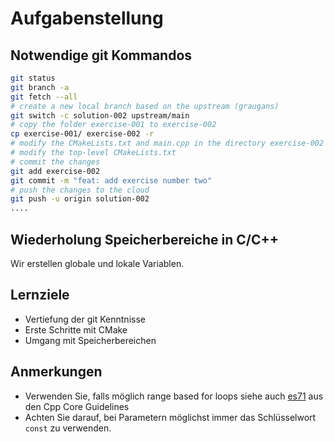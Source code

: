 # Aufgabenstellung

## Notwendige git Kommandos

```sh
git status
git branch -a
git fetch --all
# create a new local branch based on the upstream (graugans)
git switch -c solution-002 upstream/main
# copy the folder exercise-001 to exercise-002
cp exercise-001/ exercise-002 -r
# modify the CMakeLists.txt and main.cpp in the directory exercise-002
# modify the top-level CMakeLists.txt
# commit the changes
git add exercise-002
git commit -m "feat: add exercise number two"
# push the changes to the cloud
git push -u origin solution-002
....
```

## Wiederholung Speicherbereiche in C/C++

Wir erstellen globale und lokale Variablen.

## Lernziele

- Vertiefung der git Kenntnisse
- Erste Schritte mit CMake
- Umgang mit Speicherbereichen

## Anmerkungen

- Verwenden Sie, falls möglich range based for loops siehe auch [es71](https://isocpp.github.io/CppCoreGuidelines/CppCoreGuidelines#es71-prefer-a-range-for-statement-to-a-for-statement-when-there-is-a-choice) aus den Cpp Core Guidelines
- Achten Sie darauf, bei Parametern möglichst immer das Schlüsselwort ``const`` zu verwenden.
